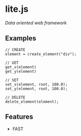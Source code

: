# lite.js 
*Data oriented web framework*

**Examples**
------
````
// CREATE
element = create_element("div");

// GET
get_x(element)
get_y(element)

// SET
set_x(element, root, 100.0);
set_y(element, root, 100.0);

// DELETE
delete_element(element);

````
**Features**
------
+ FAST
